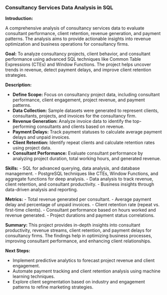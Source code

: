 
### Consultancy Services Data Analysis in SQL

**Introduction:**

  A comprehensive analysis of consultancy services data to evaluate consultant performance, client 
  retention, revenue generation, and payment patterns. The analysis aims to provide actionable 
  insights into revenue optimization and business operations for consultancy firms.
  
**Goal:**
  To analyze consultancy projects, client behavior, and consultant performance using advanced SQL 
  techniques like Common Table Expressions (CTEs) and Window Functions. The project helps uncover 
  trends in revenue, detect payment delays, and improve client retention strategies.  

**Description:**
   - **Define Scope:** Focus on consultancy project data, including consultant performance, client 
       engagement, project revenue, and payment patterns.
   - **Data Collection:** Sample datasets were generated to represent clients, consultants, projects, 
       and invoices for the consultancy firm.
   - **Revenue Generation:** Analyze invoice data to identify the top-performing consultants and 
       clients based on revenue.
   - **Payment Delays:** Track payment statuses to calculate average payment delays and unpaid 
       invoices.
   - **Client Retention:** Identify repeat clients and calculate retention rates using project data.
   - **Consultant Performance:** Evaluate consultant performance by analyzing project duration, total 
       working hours, and generated revenue.
     
**Skills:**
    - SQL for advanced querying, data analysis, and database management.
    - PostgreSQL techniques like CTEs, Window Functions, and aggregate functions for deep analysis.
    - Data analysis to track revenue, client retention, and consultant productivity.
    - Business insights through data-driven analysis and reporting.

**Metrics:**
    - Total revenue generated per consultant.
    - Average payment delay and percentage of unpaid invoices.
    - Client retention rate (repeat vs. first-time clients).
    - Consultant performance based on hours worked and revenue generated.
    - Project durations and payment status correlations.

**Summary:**
    This project provides in-depth insights into consultant productivity, revenue streams, client 
    retention, and payment delays for consultancy firms. The findings help in optimizing business 
    processes, improving consultant performance, and enhancing client relationships.
    
**Next Steps:**
   - Implement predictive analytics to forecast project revenue and client engagement.
   - Automate payment tracking and client retention analysis using machine learning techniques.
   - Explore client segmentation based on industry and engagement patterns to refine marketing 
      strategies.
